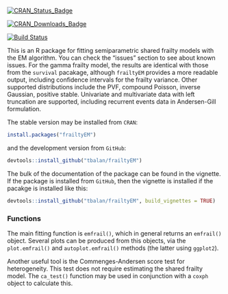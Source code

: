 
<!-- README.md is generated from README.Rmd. Please edit that file -->

[![CRAN\_Status\_Badge](https://www.r-pkg.org/badges/version/frailtyEM)](https://cran.r-project.org/package=frailtyEM)

[![CRAN\_Downloads\_Badge](https://cranlogs.r-pkg.org/badges/frailtyEM)](https://CRAN.R-project.org/package=frailtyEM)

[![Build
Status](https://travis-ci.org/tbalan/frailtyEM.svg?branch=master)](https://travis-ci.org/tbalan/frailtyEM)

This is an R package for fitting semiparametric shared frailty models
with the EM algorithm. You can check the “issues” section to see about
known issues. For the gamma frailty model, the results are identical
with those from the `survival` pacakage, although `frailtyEM` provides a
more readable output, including confidence intervals for the frailty
variance. Other supported distributions include the PVF, compound
Poisson, inverse Gaussian, positive stable. Univariate and multivariate
data with left truncation are supported, including recurrent events data
in Andersen-Gill formulation.

The stable version may be installed from `CRAN`:

``` r
install.packages("frailtyEM")
```

and the development version from `GitHub`:

``` r
devtools::install_github("tbalan/frailtyEM")
```

The bulk of the documentation of the package can be found in the
vignette. If the package is installed from `GitHub`, then the vignette
is installed if the pacakge is installed like this:

``` r
devtools::install_github("tbalan/frailtyEM", build_vignettes = TRUE)
```

### Functions

The main fitting function is `emfrail()`, which in general returns an
`emfrail()` object. Several plots can be produced from this objects, via
the `plot.emfrail()` and `autoplot.emfrail()` methods (the latter using
`ggplot2`).

Another useful tool is the Commenges-Andersen score test for
heterogeneity. This test does not require estimating the shared frailty
model. The `ca_test()` function may be used in conjunction with a
`coxph` object to calculate this.
